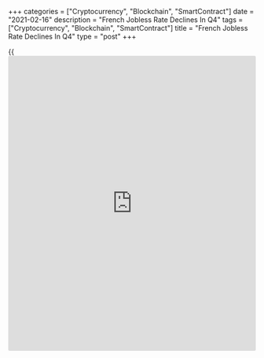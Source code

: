 +++
categories = ["Cryptocurrency", "Blockchain", "SmartContract"]
date = "2021-02-16"
description = "French Jobless Rate Declines In Q4"
tags = ["Cryptocurrency", "Blockchain", "SmartContract"]
title = "French Jobless Rate Declines In Q4"
type = "post"
+++

{{<iframe id="large-banner" src="https://www.bounty.group/#slide=11.0" width="100%" height="600" scrolling="no" style="border: 0px solid rgb(216, 221, 230); border-radius: 3px;">}}

The French jobless rate declined in the fourth quarter as the number of
people activity searching for job decreased amid fresh restrictions
imposed to curb the [coronavirus][1] pandemic, data published by the
statistical office Insee revealed Tuesday.

The ILO jobless rate fell to 8 percent in the fourth quarter from 9.1
percent in the third quarter. The rate was forecast to drop marginally
to 9 percent.

At the same time, the unemployment rate in Metropolitan France came in
at 7.7 percent, down from 8.9 percent a quarter ago.

The decrease in unemployment was primarily due to the increase in the
employment rate, which recovered again on average over the quarter, the
Insee said.

"The fall in unemployment was also partly a "trompe-l'oeil" fall: due to
the second confinement, between October 30 and December 15, a
significant number of people switched to inactivity (halo around
unemployment or inactivity outside the halo), not being able to make
active job search under the usual conditions," the statistical office
said.

The unemployment rate among youth aged between 15 and 24 declined to
18.4 percent from 22.0 percent a quarter ago.

The employment rate rose by 0.6 points to 65.6 percent in the fourth
quarter, after a similar increase in the third quarter.

For comments and feedback [contact](https://www.playgroundfx.com/contact/): editorial@rtt[news](https://www.letsplayfx.com/blog/forex-news-website/).com

[Economic News][2]

 **What parts of the world are seeing the best (and worst) economic
performances lately? Click[here][3] to check out our [Econ Scorecard][3]
and find out! See up-to-the-moment [ranking](https://www.playgroundfx.com/blog/crypto-exchange-ranking/)s for the best and worst
performers in [GDP][3], [unemployment rate][4], [inflation][5] and much
more.**

   1. www.rtt[news](https://www.letsplayfx.com/blog/forex-news-website/).com/list/coronavirus.aspx
   2. www.rtt[news](https://www.letsplayfx.com/blog/forex-news-website/).com/Content/EconomicNews.aspx
   3. www.rtt[news](https://www.letsplayfx.com/blog/forex-news-website/).com/economic-scorecard/world-rank/GDP/highest-performance.aspx
   4. www.rtt[news](https://www.letsplayfx.com/blog/forex-news-website/).com/economic-scorecard/world-rank/unemployment-rate/lowest-performance.aspx
   5. www.rtt[news](https://www.letsplayfx.com/blog/forex-news-website/).com/economic-scorecard/world-rank/CPI/highest-performance.aspx